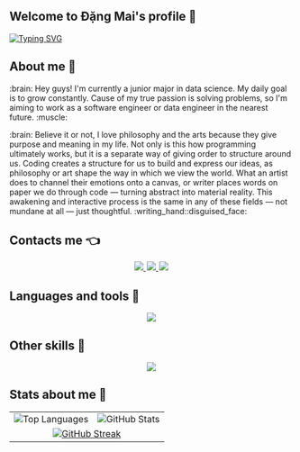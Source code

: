 ## Welcome to Đặng Mai's profile 👋
<a href="https://git.io/typing-svg"><img src="https://readme-typing-svg.demolab.com?font=Montserrat&weight=700&size=23&duration=6000&pause=1000&color=4E97FF&width=435&lines=Hi+mates%2C+I'm+Hori-san+aka+%C4%90%E1%BA%B7ng+Mai" alt="Typing SVG" /></a>

## About me :speech_balloon:
<p>
:brain: Hey guys! I'm currently a junior major in data science. My daily goal is to grow constantly. 
Cause of my true passion is solving problems, so I'm aiming to work as a software engineer or data engineer in the nearest future. :muscle:
</p>
<p>
:brain: Believe it or not, I love philosophy and the arts because they give purpose and meaning in my life. Not only is this how programming ultimately works, but it is a separate way of giving order to structure around us. Coding creates a structure for us to build and express our ideas, as philosophy or art shape the way in which we view the world. What an artist does to channel their emotions onto a canvas, or writer places words on paper we do through code — turning abstract into material reality. This awakening and interactive process is the same in any of these fields — not mundane at all — just thoughtful. :writing_hand::disguised_face:
</p> 

## Contacts me :point_left:
<!-- Social icons section -->
<div id="badges" align="center" style="margin: 3px">
  <a style="margin: 1px" href="https://www.linkedin.com/in/maidang105/">
    <img src="https://img.shields.io/badge/LinkedIn-blue?style=for-the-badge&logo=linkedin&logoColor=white"/>
  </a>
  <a style="margin: 1px" href="https://www.facebook.com/horifatbear/">
    <img src="https://img.shields.io/badge/Facebook-white?style=for-the-badge&logo=youtube&logoColor=blue"/>
  <a style="margin: 1px" href="mailto:dangphuongmai552004@gmail.com">
    <img src="https://img.shields.io/badge/gmail-%23D14836.svg?&style=for-the-badge&logo=gmail&logoColor=white&color=ec4135"/>
  </a>
</div>

  <!-- Skills icon section -->
## Languages and tools :fist_left:
  <p align="center">
  <a href="https://skillicons.dev">
    <img src="https://skillicons.dev/icons?i=js,java,py,react,mongodb,html,css" />
  </a>

## Other skills :clap:
  <p align="center">
  <a href="https://skillicons.dev">
    <img src="https://skillicons.dev/icons?i=ae,ai,ps,pr,figma" />
  </a>
    
## Stats about me :raised_hands:

<div align="center">
  <table>
    <tr>
      <td>
        <img src="https://github-readme-stats.vercel.app/api/top-langs/?username=HoriDang10&layout=compact&theme=dark" alt="Top Languages" />
      </td>
      <td>
        <picture>
          <source srcset="https://github-readme-stats.vercel.app/api?username=HoriDang10&show_icons=true&theme=dark" media="(prefers-color-scheme: dark)" />
          <source srcset="https://github-readme-stats.vercel.app/api?username=HoriDang10&show_icons=true" media="(prefers-color-scheme: light), (prefers-color-scheme: no-preference)" />
          <img src="https://github-readme-stats.vercel.app/api?username=HoriDang10&show_icons=true" alt="GitHub Stats" />
        </picture>
      </td>
    </tr>
    <tr>
      <td colspan="2" align="center">
        <a href="https://git.io/streak-stats"><img src="https://streak-stats.demolab.com?user=HoriDang10&theme=transparent" alt="GitHub Streak" /></a>
      </td>
    </tr>
  </table>
</div>

